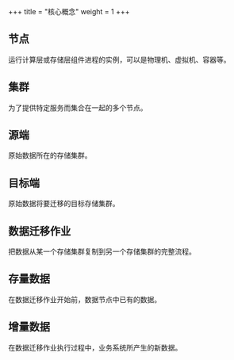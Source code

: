 +++
title = "核心概念"
weight = 1
+++

## 节点

运行计算层或存储层组件进程的实例，可以是物理机、虚拟机、容器等。

## 集群

为了提供特定服务而集合在一起的多个节点。

## 源端

原始数据所在的存储集群。

## 目标端

原始数据将要迁移的目标存储集群。

## 数据迁移作业

把数据从某一个存储集群复制到另一个存储集群的完整流程。

## 存量数据

在数据迁移作业开始前，数据节点中已有的数据。

## 增量数据

在数据迁移作业执行过程中，业务系统所产生的新数据。
